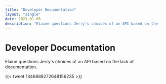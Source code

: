 ```yaml
---
title: "Developer Documentation"
layout: "single"
date: 2021-01-06
description: "Elaine questions Jerry's choices of an API based on the lack of documentation."
---
```


# Developer Documentation

Elaine questions Jerry's choices of an API based on the lack of documentation.

{{< tweet 1346888272648159235 >}}